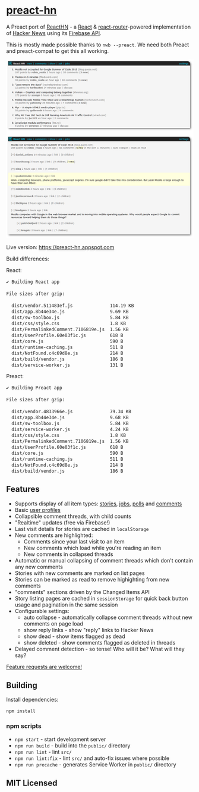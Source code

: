 # [preact-hn](https://preact-hn.appspot.com)

A Preact port of [ReactHN](https://react-hn.appspot.com) - a [React](http://facebook.github.io/react) &
[react-router](https://github.com/rackt/react-router)-powered implementation of
[Hacker News](https://news.ycombinator.com) using its
[Firebase API](https://github.com/HackerNews/API).

This is mostly made possible thanks to `nwb --preact`. We need both
Preact and preact-compat to get this all working.

[![react-hn screenshot](https://github.com/insin/react-hn/raw/master/screenshot.png "New comment highlighting in react-hn")](https://react-hn.appspot.com)

Live version: https://preact-hn.appspot.com

Build differences:

React: 

```
✔ Building React app

File sizes after gzip:

  dist/vendor.511483ef.js              114.19 KB
  dist/app.8b44e34e.js                 9.69 KB
  dist/sw-toolbox.js                   5.84 KB
  dist/css/style.css                   1.8 KB
  dist/PermalinkedComment.7106819e.js  1.56 KB
  dist/UserProfile.60e03f1c.js         618 B
  dist/core.js                         590 B
  dist/runtime-caching.js              511 B
  dist/NotFound.c4c69d8e.js            214 B
  dist/build/vendor.js                 186 B
  dist/service-worker.js               131 B
```

Preact:

```
✔ Building Preact app

File sizes after gzip:

  dist/vendor.4833966e.js              79.34 KB
  dist/app.8b44e34e.js                 9.68 KB
  dist/sw-toolbox.js                   5.84 KB
  dist/service-worker.js               4.24 KB
  dist/css/style.css                   1.8 KB
  dist/PermalinkedComment.7106819e.js  1.56 KB
  dist/UserProfile.60e03f1c.js         618 B
  dist/core.js                         590 B
  dist/runtime-caching.js              511 B
  dist/NotFound.c4c69d8e.js            214 B
  dist/build/vendor.js                 186 B
```

## Features

* Supports display of all item types:
  [stories](https://preact-hn.appspot.com/#/story/8863),
  [jobs](https://preact-hn.appspot.com/#/job/8426937),
  [polls](https://preact-hn.appspot.com/#/poll/126809) and
  [comments](https://preact-hn.appspot.com/#/comment/8054455)
* Basic [user profiles](https://preact-hn.appspot.com/#/user/patio11)
* Collapsible comment threads, with child counts
* "Realtime" updates (free via Firebase!)
* Last visit details for stories are cached in `localStorage`
* New comments are highlighted:
  * Comments since your last visit to an item
  * New comments which load while you're reading an item
  * New comments in collapsed threads
* Automatic or manual collapsing of comment threads which don't contain any new
  comments
* Stories with new comments are marked on list pages
* Stories can be marked as read to remove highighting from new comments
* "comments" sections driven by the Changed Items API
* Story listing pages are cached in `sessionStorage` for quick back button usage
  and pagination in the same session
* Configurable settings:
  * auto collapse - automatically collapse comment threads without new comments
    on page load
  * show reply links - show "reply" links to Hacker News
  * show dead - show items flagged as dead
  * show deleted - show comments flagged as deleted in threads
* Delayed comment detection - so tense! Who will it be? What will they say?

[Feature requests are welcome!](https://github.com/addyosmani/preact-hn/issues/new)

## Building

Install dependencies:

```
npm install
```

### npm scripts

* `npm start` - start development server
* `npm run build` - build into the `public/` directory
* `npm run lint` - lint `src/`
* `npm run lint:fix` - lint `src/` and auto-fix issues where possible
* `npm run precache` - generates Service Worker in `public/` directory

## MIT Licensed
